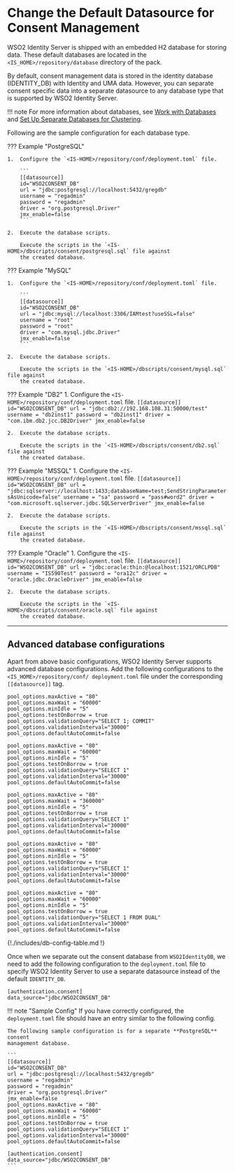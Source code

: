 # Change the Default Datasource for Consent Management

WSO2 Identity Server is shipped with an embedded H2 database for storing data. 
These default databases are located in the `<IS_HOME>/repository/database` directory 
of the pack.

By default, consent management data is stored in the identity database (IDENTITY_DB) with 
Identity and UMA data. However, you can separate consent specific data into a separate 
datasource to any database type that is supported by WSO2 Identity Server.

!!! note
    For more information about databases, see 
    [Work with Databases]({{base_path}}/deploy/work-with-databases) and [Set Up Separate Databases for Clustering]({{base_path}}/deploy/set-up-separate-databases-for-clustering).

Following are the sample configuration for each database type.

??? Example "PostgreSQL"
    
    1.  Configure the `<IS-HOME>/repository/conf/deployment.toml` file.
        
        ```
        [[datasource]]
        id="WSO2CONSENT_DB"
        url = "jdbc:postgresql://localhost:5432/gregdb"
        username = "regadmin"
        password = "regadmin"
        driver = "org.postgresql.Driver"
        jmx_enable=false
        ```
        
    2.  Execute the database scripts. 
    
        Execute the scripts in the `<IS-HOME>/dbscripts/consent/postgresql.sql` file against 
        the created database.    
          
??? Example "MySQL"

    1.  Configure the `<IS-HOME>/repository/conf/deployment.toml` file.
        
        ```
        [[datasource]]
        id="WSO2CONSENT_DB"
        url = "jdbc:mysql://localhost:3306/IAMtest?useSSL=false"
        username = "root"
        password = "root"
        driver = "com.mysql.jdbc.Driver"
        jmx_enable=false
        ```
        
    2.  Execute the database scripts. 
    
        Execute the scripts in the `<IS-HOME>/dbscripts/consent/mysql.sql` file against 
        the created database.    
            
??? Example "DB2"
    1.  Configure the `<IS-HOME>/repository/conf/deployment.toml` file.
        ```
        [[datasource]]
        id="WSO2CONSENT_DB"
        url = "jdbc:db2://192.168.108.31:50000/test"
        username = "db2inst1"
        password = "db2inst1"
        driver = "com.ibm.db2.jcc.DB2Driver"
        jmx_enable=false
        ```
        
    2.  Execute the database scripts. 
    
        Execute the scripts in the `<IS-HOME>/dbscripts/consent/db2.sql` file against 
        the created database.    


??? Example "MSSQL"
    1.  Configure the `<IS-HOME>/repository/conf/deployment.toml` file.
        ```
        [[datasource]]
        id="WSO2CONSENT_DB"
        url = "jdbc:sqlserver://localhost:1433;databaseName=test;SendStringParametersAsUnicode=false"
        username = "sa"
        password = "pass#word2"
        driver = "com.microsoft.sqlserver.jdbc.SQLServerDriver"
        jmx_enable=false
        ```
        
    2.  Execute the database scripts. 
    
        Execute the scripts in the `<IS-HOME>/dbscripts/consent/mssql.sql` file against 
        the created database.    

??? Example "Oracle"
    1.  Configure the `<IS-HOME>/repository/conf/deployment.toml` file.
        ```
        [[datasource]]
        id="WSO2CONSENT_DB"
        url = "jdbc:oracle:thin:@localhost:1521/ORCLPDB"
        username = "IS590Test"
        password = "ora12c"
        driver = "oracle.jdbc.OracleDriver"
        jmx_enable=false
        ```
        
    2.  Execute the database scripts. 
    
        Execute the scripts in the `<IS-HOME>/dbscripts/consent/oracle.sql` file against 
        the created database.    

---

## Advanced database configurations

Apart from above basic configurations, WSO2 Identity Server supports advanced database 
configurations. Add the following configurations to the `<IS_HOME>/repository/conf/
deployment.toml` file under the corresponding `[[datasource]]` tag.

``` tab="PostgreSQL"
pool_options.maxActive = "80"
pool_options.maxWait = "60000"
pool_options.minIdle = "5"
pool_options.testOnBorrow = true
pool_options.validationQuery="SELECT 1; COMMIT"
pool_options.validationInterval="30000"
pool_options.defaultAutoCommit=false
```

``` tab="MySQL"
pool_options.maxActive = "80"
pool_options.maxWait = "60000"
pool_options.minIdle = "5"
pool_options.testOnBorrow = true
pool_options.validationQuery="SELECT 1"
pool_options.validationInterval="30000"
pool_options.defaultAutoCommit=false
```

``` tab="DB2"
pool_options.maxActive = "80"
pool_options.maxWait = "360000"
pool_options.minIdle = "5"
pool_options.testOnBorrow = true
pool_options.validationQuery="SELECT 1"
pool_options.validationInterval="30000"
pool_options.defaultAutoCommit=false
```

``` tab="MSSQL"
pool_options.maxActive = "80"
pool_options.maxWait = "60000"
pool_options.minIdle = "5"
pool_options.testOnBorrow = true
pool_options.validationQuery="SELECT 1"
pool_options.validationInterval="30000"
pool_options.defaultAutoCommit=false
```

``` tab="Oracle"
pool_options.maxActive = "80"
pool_options.maxWait = "60000"
pool_options.minIdle = "5"
pool_options.testOnBorrow = true
pool_options.validationQuery="SELECT 1 FROM DUAL"
pool_options.validationInterval="30000"
pool_options.defaultAutoCommit=false
```

{!./includes/db-config-table.md !}


Once when we separate out the consent database from `WSO2IdentityDB`, we need to add the 
following configuration to the `deployment.toml` file to specify WSO2 Identity Server to 
use a separate datasource instead of the default `IDENTITY_DB`.

```
[authentication.consent]
data_source="jdbc/WSO2CONSENT_DB"
```  

!!! note "Sample Config"
    If you have correctly configured, the `deployment.toml` file should have an entry 
    similar to the following config. 
    
    The following sample configuration is for a separate **PostgreSQL** consent 
    management database.
    
    ```
    [[datasource]]
    id="WSO2CONSENT_DB"
    url = "jdbc:postgresql://localhost:5432/gregdb"
    username = "regadmin"
    password = "regadmin"
    driver = "org.postgresql.Driver"
    jmx_enable=false
    pool_options.maxActive = "80"
    pool_options.maxWait = "60000"
    pool_options.minIdle = "5"
    pool_options.testOnBorrow = true
    pool_options.validationQuery="SELECT 1"
    pool_options.validationInterval="30000"
    pool_options.defaultAutoCommit=false
    
    [authentication.consent]
    data_source="jdbc/WSO2CONSENT_DB"
    ``` 